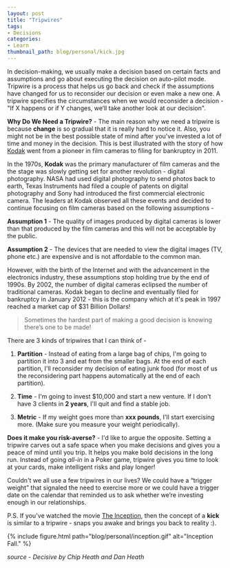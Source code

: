 ```yaml
---
layout: post
title: "Tripwires"
tags:
- Decisions
categories:
- Learn
thumbnail_path: blog/personal/kick.jpg
---
```


In decision-making, we usually make a decision based on certain facts and assumptions and go about executing the decision on auto-pilot mode. Tripwire is a process that helps us go back and check if the assumptions have changed for us to reconsider our decision or even make a new one. A tripwire specifies the circumstances when we would reconsider a decision - "If X happens or if Y changes, we’ll take another look at our decision".

**Why Do We Need a Tripwire?** - The main reason why we need a tripwire is because **change** is so gradual that it is really hard to notice it. Also, you might not be in the best possible state of mind after you've invested a lot of time and money in the decision. This is best illustrated with the story of how [Kodak](https://en.wikipedia.org/wiki/Kodak) went from a pioneer in film cameras to filing for bankruptcy in 2011. 

In the 1970s, **Kodak** was the primary manufacturer of film cameras and the the stage was slowly getting set for another revolution - digital photography. NASA had used digital photography to send photos back to earth, Texas Instruments had filed a couple of patents on digital photography and Sony had introduced the first commercial electronic camera. The leaders at Kodak observed all these events and decided to continue focusing on film cameras based on the following assumptions - 

**Assumption 1** - The quality of images produced by digital cameras is lower than that produced by the film cameras and this will not be acceptable by the public.

**Assumption 2** - The devices that are needed to view the digital images (TV, phone etc.) are expensive and is not affordable to the common man. 

However, with the birth of the Internet and with the advancement in the electronics industry, these assumptions stop holding true by the end of 1990s. By 2002, the number of digital cameras eclipsed the number of traditional cameras. Kodak began to decline and eventually filed for bankruptcy in January 2012 - this is the company which at it's peak in 1997 reached a market cap of $31 Billion Dollars!

> Sometimes the hardest part of making a good decision is knowing there’s one to be made!

There are 3 kinds of tripwires that I can think of - 

1. **Partition** - Instead of eating from a large bag of chips, I'm going to partition it into 3 and eat from the smaller bags. At the end of each partition, I'll reconsider my decision of eating junk food (for most of us the reconsidering part happens automatically at the end of each partition).

2. **Time** - I'm going to invest $10,000 and start a new venture. If I don't have 3 clients in **2 years**, I'll quit and find a stable job.

3. **Metric** - If my weight goes more than **xxx pounds**, I'll start exercising more. (Make sure you measure your weight periodically).

**Does it make you risk-averse?** - I'd like to argue the opposite. Setting a tripwire carves out a safe space when you make decisions and gives you a peace of mind until you trip. It helps you make bold decisions in the long run. Instead of going *all-in* in a Poker game, tripwire gives you time to look at your cards, make intelligent risks and play longer!

Couldn't we all use a few tripwires in our lives? We could have a “trigger weight” that signaled the need to exercise more or we could have a trigger date on the calendar that reminded us to ask whether we’re investing enough in our relationships.

P.S. If you've watched the movie [The Inception](http://www.imdb.com/title/tt1375666), then the concept of a **kick** is similar to a tripwire - snaps you awake and brings you back to reality :).

{% include figure.html path="blog/personal/inception.gif" alt="Inception Fall." %}

*source - Decisive by Chip Heath and Dan Heath*
